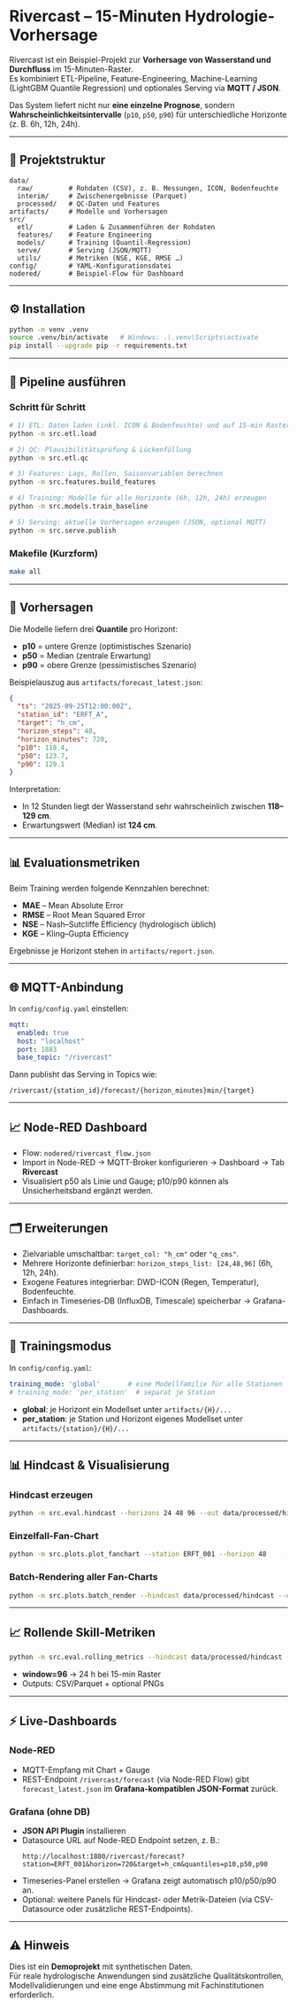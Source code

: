 # Rivercast – 15-Minuten Hydrologie-Vorhersage

Rivercast ist ein Beispiel-Projekt zur **Vorhersage von Wasserstand und Durchfluss** im 15-Minuten-Raster.  
Es kombiniert ETL-Pipeline, Feature-Engineering, Machine-Learning (LightGBM Quantile Regression) und optionales Serving via **MQTT / JSON**.  

Das System liefert nicht nur **eine einzelne Prognose**, sondern **Wahrscheinlichkeitsintervalle** (`p10`, `p50`, `p90`) für unterschiedliche Horizonte (z. B. 6h, 12h, 24h).

---

## 📂 Projektstruktur

```
data/
  raw/         # Rohdaten (CSV), z. B. Messungen, ICON, Bodenfeuchte
  interim/     # Zwischenergebnisse (Parquet)
  processed/   # QC-Daten und Features
artifacts/     # Modelle und Vorhersagen
src/
  etl/         # Laden & Zusammenführen der Rohdaten
  features/    # Feature Engineering
  models/      # Training (Quantil-Regression)
  serve/       # Serving (JSON/MQTT)
  utils/       # Metriken (NSE, KGE, RMSE …)
config/        # YAML-Konfigurationsdatei
nodered/       # Beispiel-Flow für Dashboard
```

---

## ⚙️ Installation

```bash
python -m venv .venv
source .venv/bin/activate   # Windows: .\.venv\Scripts\activate
pip install --upgrade pip -r requirements.txt
```

---

## 🚀 Pipeline ausführen

### Schritt für Schritt

```bash
# 1) ETL: Daten laden (inkl. ICON & Bodenfeuchte) und auf 15-min Raster bringen
python -m src.etl.load

# 2) QC: Plausibilitätsprüfung & Lückenfüllung
python -m src.etl.qc

# 3) Features: Lags, Rollen, Saisonvariablen berechnen
python -m src.features.build_features

# 4) Training: Modelle für alle Horizonte (6h, 12h, 24h) erzeugen
python -m src.models.train_baseline

# 5) Serving: aktuelle Vorhersagen erzeugen (JSON, optional MQTT)
python -m src.serve.publish
```

### Makefile (Kurzform)

```bash
make all
```

---

## 🔮 Vorhersagen

Die Modelle liefern drei **Quantile** pro Horizont:

- **p10** = untere Grenze (optimistisches Szenario)  
- **p50** = Median (zentrale Erwartung)  
- **p90** = obere Grenze (pessimistisches Szenario)  

Beispielauszug aus `artifacts/forecast_latest.json`:

```json
{
  "ts": "2025-09-25T12:00:00Z",
  "station_id": "ERFT_A",
  "target": "h_cm",
  "horizon_steps": 48,
  "horizon_minutes": 720,
  "p10": 118.4,
  "p50": 123.7,
  "p90": 129.1
}
```

Interpretation:  
- In 12 Stunden liegt der Wasserstand sehr wahrscheinlich zwischen **118–129 cm**.  
- Erwartungswert (Median) ist **124 cm**.  

---

## 📊 Evaluationsmetriken

Beim Training werden folgende Kennzahlen berechnet:

- **MAE** – Mean Absolute Error  
- **RMSE** – Root Mean Squared Error  
- **NSE** – Nash–Sutcliffe Efficiency (hydrologisch üblich)  
- **KGE** – Kling–Gupta Efficiency  

Ergebnisse je Horizont stehen in `artifacts/report.json`.

---

## 🌐 MQTT-Anbindung

In `config/config.yaml` einstellen:

```yaml
mqtt:
  enabled: true
  host: "localhost"
  port: 1883
  base_topic: "/rivercast"
```

Dann publisht das Serving in Topics wie:

```
/rivercast/{station_id}/forecast/{horizon_minutes}min/{target}
```

---

## 📈 Node-RED Dashboard

- Flow: `nodered/rivercast_flow.json`  
- Import in Node-RED → MQTT-Broker konfigurieren → Dashboard → Tab **Rivercast**  
- Visualisiert p50 als Linie und Gauge; p10/p90 können als Unsicherheitsband ergänzt werden.

---

## 🗂️ Erweiterungen

- Zielvariable umschaltbar: `target_col: "h_cm"` oder `"q_cms"`.  
- Mehrere Horizonte definierbar: `horizon_steps_list: [24,48,96]` (6h, 12h, 24h).  
- Exogene Features integrierbar: DWD-ICON (Regen, Temperatur), Bodenfeuchte.  
- Einfach in Timeseries-DB (InfluxDB, Timescale) speicherbar → Grafana-Dashboards.  

---

## 🔀 Trainingsmodus

In `config/config.yaml`:

```yaml
training_mode: 'global'       # eine Modellfamilie für alle Stationen
# training_mode: 'per_station'  # separat je Station
```

- **global**: je Horizont ein Modellset unter `artifacts/{H}/...`  
- **per_station**: je Station und Horizont eigenes Modellset unter `artifacts/{station}/{H}/...`  

---

## 📊 Hindcast & Visualisierung

### Hindcast erzeugen
```bash
python -m src.eval.hindcast --horizons 24 48 96 --out data/processed/hindcast
```

### Einzelfall-Fan-Chart
```bash
python -m src.plots.plot_fanchart --station ERFT_001 --horizon 48     --hindcast data/processed/hindcast --out artifacts/plots
```

### Batch-Rendering aller Fan-Charts
```bash
python -m src.plots.batch_render --hindcast data/processed/hindcast --out artifacts/plots
```

---

## 📈 Rollende Skill-Metriken

```bash
python -m src.eval.rolling_metrics --hindcast data/processed/hindcast --window 96     --out data/processed/metrics --plot-out artifacts/metrics_plots
```
- **window=96** → 24 h bei 15-min Raster  
- Outputs: CSV/Parquet + optional PNGs  

---

## ⚡ Live-Dashboards

### Node-RED
- MQTT-Empfang mit Chart + Gauge  
- REST-Endpoint `/rivercast/forecast` (via Node-RED Flow) gibt `forecast_latest.json` im **Grafana-kompatiblen JSON-Format** zurück.  

### Grafana (ohne DB)
- **JSON API Plugin** installieren  
- Datasource URL auf Node-RED Endpoint setzen, z. B.:  
  ```
  http://localhost:1880/rivercast/forecast?station=ERFT_001&horizon=720&target=h_cm&quantiles=p10,p50,p90
  ```
- Timeseries-Panel erstellen → Grafana zeigt automatisch p10/p50/p90 an.  
- Optional: weitere Panels für Hindcast- oder Metrik-Dateien (via CSV-Datasource oder zusätzliche REST-Endpoints).  

---

## ⚠️ Hinweis

Dies ist ein **Demoprojekt** mit synthetischen Daten.  
Für reale hydrologische Anwendungen sind zusätzliche Qualitätskontrollen, Modellvalidierungen und eine enge Abstimmung mit Fachinstitutionen erforderlich.
